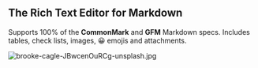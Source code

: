 ## The Rich Text Editor for Markdown

Supports 100\% of the **CommonMark** and **GFM** Markdown specs\. Includes tables\, check lists\, images\, 😀 emojis and attachments\.

![brooke-cagle-JBwcenOuRCg-unsplash.jpg](https://files.portive.com/f/demo/o3zdod45hxr0mclakzljy--1920x1280.jpg?size=320x213 "brooke-cagle-JBwcenOuRCg-unsplash.jpg")